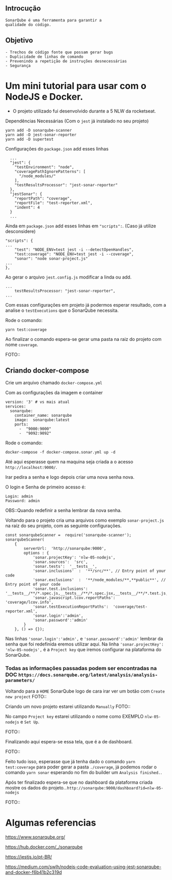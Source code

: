 ## Introcução
````
SonarQube é uma ferramenta para garantir a 
qualidade do código.

````

## Objetivo
````
- Trechos de código fonte que possam gerar bugs
- Duplicidade de linhas de comando
- Prevenindo a repetição de instruções desnecessárias
- Segurança
````

# Um mini tutorial para usar com o NodeJS e Docker.
- O projeto utilizado fui desenvolvido durante a 5 NLW da rocketseat.

Dependências Necessárias (Com o ````jest```` já instalado no seu projeto)
````
yarn add -D sonarqube-scanner 
yarn add -D jest-sonar-reporter
yarn add -D supertest
````

Configurações do ````package.json```` add esses linhas 
````
  ...
  "jest": {
    "testEnvironment": "node",
    "coveragePathIgnorePatterns": [
      "/node_modules/"
    ],
    "testResultsProcessor": "jest-sonar-reporter"
  },
  "jestSonar": {
    "reportPath": "coverage",
    "reportFile": "test-reporter.xml",
    "indent": 4
  }
  ...
````

Ainda em ````package.json```` add esses linhas em ````"scripts":````. (Caso já utilize desconsidere)
````
"scripts": {
...
    "test": "NODE_ENV=test jest -i --detectOpenHandles",
    "test:coverage": "NODE_ENV=test jest -i --coverage",
    "sonar": "node sonar-project.js"
...
},
````

Ao gerar o arquivo ````jest.config.js```` modificar a linda ou add.

````
...
    testResultsProcessor: "jest-sonar-reporter",
...
````
Com essas configurações em projeto já podermos esperar resultado, com a analise o ````testExecutions```` que o SonarQube necessita.

Rode o comando: 
````
yarn test:coverage
````
Ao finalizar o comando espera-se gerar uma pasta na raiz do projeto com nome ````coverage````.

FOTO::

## Criando docker-compose
Crie um arquivo chamado ````docker-compose.yml````

Com as configurações da imagem e container
````
version: '3' # vs mais atual
services:         
  sonarqube:
    container_name: sonarqube
    image:  sonarqube:latest
    ports:
      -  "9000:9000"
      -  "9092:9092"

````
Rode o comando: 
````
docker-compose -f docker-compose.sonar.yml up -d
````
Até aqui esperasse quem na maquina seja criada a o acesso ````http://localhost:9000/````.

Irar pedira a senha e logo depois criar uma nova senha nova.

O login e Senha de primeiro acesso é:
````
Login: admin
Password: admin
````
OBS::Quando redefinir a senha lembrar da nova senha.

Voltando para o projeto cria uma arquivos como exemplo ````sonar-project.js```` na raiz do seu projeto, com as seguinte configurações.
````
const sonarqubeScanner =  require('sonarqube-scanner');
sonarqubeScanner(
    {
        serverUrl:  'http://sonarqube:9000',
        options : {
            'sonar.projectKey': 'nlw-05-nodejs',
            'sonar.sources':  'src',
            'sonar.tests':  '__tests__',
            'sonar.inclusions'  :  '**/src/**', // Entry point of your code
            'sonar.exclusions'  :  '**/node_modules/**,**public**', // Entry point of your code
            'sonar.test.inclusions':  '__tests__/**/*.spec.js,__tests__/**/*.spec.jsx,__tests__/**/*.test.js,__tests__/**/*.test.ts',
            'sonar.javascript.lcov.reportPaths':  'coverage/lcov.info',
            'sonar.testExecutionReportPaths':  'coverage/test-reporter.xml',
            'sonar.login':'admin',
            'sonar.password':'admin'
        }
    }, () => {});
````

Nas linhas ````'sonar.login':'admin',```` e ````'sonar.password':'admin'```` lembrar da senha que foi redefinida eremos utilizar aqui. Na linha  ````'sonar.projectKey': 'nlw-05-nodejs',```` é  a ````Project key```` que iremos configurar na plataforma do SonarQube.

### Todas as informações passadas podem ser encontradas na DOC ````https://docs.sonarqube.org/latest/analysis/analysis-parameters/````

Voltando para a ````HOME```` SonarQube logo de cara irar ver um botão com ````Create new project````
FOTO::

Criando um novo projeto estarei utilizando ````Manually````
FOTO::

No campo ````Project key```` estarei utilizando o nome como EXEMPLO ````nlw-05-nodejs```` e ````Set Up````.

FOTO::

Finalizando aqui espera-se essa tela, que é a de dashboard.

FOTO::

Feito tudo isso, esperasse que já tenha dado o comando  ````yarn test:coverage```` para poder gerar a pasta ````./coverage````, já podemos rodar o comando ````yarn sonar```` esperando no fim do builder um ````Analysis finished.````.

Após ter finalizado espera-se que no dashboard da plataforma criada mostre os dados do projeto.````.http://sonarqube:9000/dashboard?id=nlw-05-nodejs````

FOTO::



# Algumas referencias
https://www.sonarqube.org/

https://hub.docker.com/_/sonarqube

https://jestjs.io/pt-BR/

https://medium.com/swlh/nodejs-code-evaluation-using-jest-sonarqube-and-docker-f6b41b2c319d
